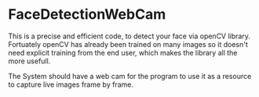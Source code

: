 # FaceDetectionWebCam

This is a precise and efficient code, to detect your face via openCV library.
Fortuately openCV has already been trained on many images so it doesn't need explicit training from the end user, which makes the library all the more usefull.

The System should have a web cam for the program to use it as a resource to capture live images frame by frame.


